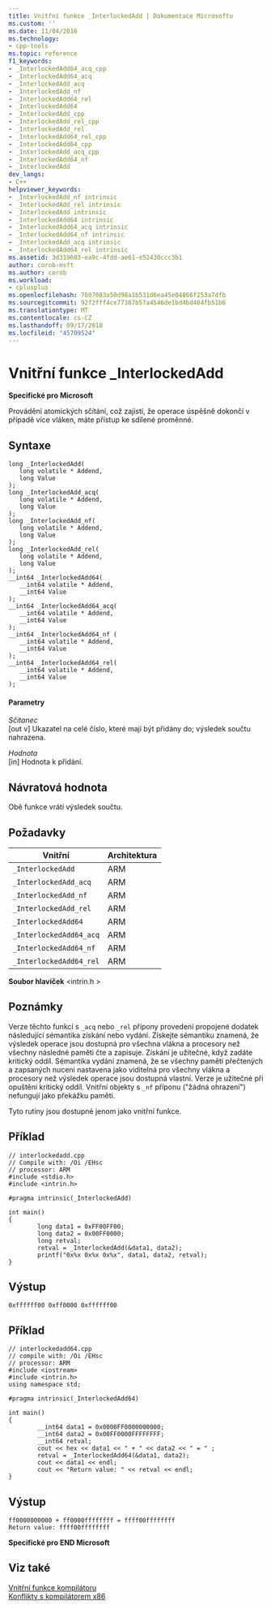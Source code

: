 ```yaml
---
title: Vnitřní funkce _InterlockedAdd | Dokumentace Microsoftu
ms.custom: ''
ms.date: 11/04/2016
ms.technology:
- cpp-tools
ms.topic: reference
f1_keywords:
- _InterlockedAdd64_acq_cpp
- _InterlockedAdd64_acq
- _InterlockedAdd_acq
- _InterlockedAdd_nf
- _InterlockedAdd64_rel
- _InterlockedAdd64
- _InterlockedAdd_cpp
- _InterlockedAdd_rel_cpp
- _InterlockedAdd_rel
- _InterlockedAdd64_rel_cpp
- _InterlockedAdd64_cpp
- _InterlockedAdd_acq_cpp
- _InterlockedAdd64_nf
- _InterlockedAdd
dev_langs:
- C++
helpviewer_keywords:
- _InterlockedAdd_nf intrinsic
- _InterlockedAdd_rel intrinsic
- _InterlockedAdd intrinsic
- _InterlockedAdd64 intrinsic
- _InterlockedAdd64_acq intrinsic
- _InterlockedAdd64_nf intrinsic
- _InterlockedAdd_acq intrinsic
- _InterlockedAdd64_rel intrinsic
ms.assetid: 3d319603-ea9c-4fdd-ae61-e52430ccc3b1
author: corob-msft
ms.author: corob
ms.workload:
- cplusplus
ms.openlocfilehash: 7607083a50d98a1b531d6ea45e04866f253a7dfb
ms.sourcegitcommit: 92f2fff4ce77387b57a4546de1bd4bd464fb51b6
ms.translationtype: MT
ms.contentlocale: cs-CZ
ms.lasthandoff: 09/17/2018
ms.locfileid: "45709524"
---
```

# <a name="interlockedadd-intrinsic-functions"></a>Vnitřní funkce _InterlockedAdd
**Specifické pro Microsoft**  
  
 Provádění atomických sčítání, což zajistí, že operace úspěšně dokončí v případě více vláken, máte přístup ke sdílené proměnné.  
  
## <a name="syntax"></a>Syntaxe  
  
```  
long _InterlockedAdd(  
   long volatile * Addend,  
   long Value  
);  
long _InterlockedAdd_acq(  
   long volatile * Addend,  
   long Value  
);  
long _InterlockedAdd_nf(  
   long volatile * Addend,  
   long Value  
);  
long _InterlockedAdd_rel(  
   long volatile * Addend,  
   long Value  
);  
__int64 _InterlockedAdd64(  
   __int64 volatile * Addend,  
   __int64 Value  
);  
__int64 _InterlockedAdd64_acq(  
   __int64 volatile * Addend,  
   __int64 Value  
);  
__int64 _InterlockedAdd64_nf (  
   __int64 volatile * Addend,  
   __int64 Value  
);  
__int64 _InterlockedAdd64_rel(  
   __int64 volatile * Addend,  
   __int64 Value  
);  
```  
  
#### <a name="parameters"></a>Parametry  
*Sčítanec*<br/>
[out v] Ukazatel na celé číslo, které mají být přidány do; výsledek součtu nahrazena.  
  
*Hodnota*<br/>
[in] Hodnota k přidání.  
  
## <a name="return-value"></a>Návratová hodnota  
 Obě funkce vrátí výsledek součtu.  
  
## <a name="requirements"></a>Požadavky  
  
|Vnitřní|Architektura|  
|---------------|------------------|  
|`_InterlockedAdd`|ARM|  
|`_InterlockedAdd_acq`|ARM|  
|`_InterlockedAdd_nf`|ARM|  
|`_InterlockedAdd_rel`|ARM|  
|`_InterlockedAdd64`|ARM|  
|`_InterlockedAdd64_acq`|ARM|  
|`_InterlockedAdd64_nf`|ARM|  
|`_InterlockedAdd64_rel`|ARM|  
  
 **Soubor hlaviček** \<intrin.h >  
  
## <a name="remarks"></a>Poznámky  
 Verze těchto funkcí s `_acq` nebo `_rel` přípony provedení propojené dodatek následující sémantika získání nebo vydání. Získejte sémantiku znamená, že výsledek operace jsou dostupná pro všechna vlákna a procesory než všechny následné paměti čte a zapisuje. Získání je užitečné, když zadáte kritický oddíl. Sémantika vydání znamená, že se všechny paměti přečtených a zapsaných nuceni nastavena jako viditelná pro všechny vlákna a procesory než výsledek operace jsou dostupná vlastní. Verze je užitečné při opuštění kritický oddíl. Vnitřní objekty s `_nf` příponu ("žádná ohrazení") nefungují jako překážku paměti.  
  
 Tyto rutiny jsou dostupné jenom jako vnitřní funkce.  
  
## <a name="example"></a>Příklad  
  
```  
// interlockedadd.cpp  
// Compile with: /Oi /EHsc  
// processor: ARM  
#include <stdio.h>  
#include <intrin.h>  
  
#pragma intrinsic(_InterlockedAdd)  
  
int main()  
{  
        long data1 = 0xFF00FF00;  
        long data2 = 0x00FF0000;  
        long retval;  
        retval = _InterlockedAdd(&data1, data2);  
        printf("0x%x 0x%x 0x%x", data1, data2, retval);  
}  
```  
  
## <a name="output"></a>Výstup  
  
```  
0xffffff00 0xff0000 0xffffff00  
```  
  
## <a name="example"></a>Příklad  
  
```  
// interlockedadd64.cpp  
// compile with: /Oi /EHsc  
// processor: ARM  
#include <iostream>  
#include <intrin.h>  
using namespace std;  
  
#pragma intrinsic(_InterlockedAdd64)  
  
int main()  
{  
        __int64 data1 = 0x0000FF0000000000;  
        __int64 data2 = 0x00FF0000FFFFFFFF;  
        __int64 retval;  
        cout << hex << data1 << " + " << data2 << " = " ;  
        retval = _InterlockedAdd64(&data1, data2);  
        cout << data1 << endl;  
        cout << "Return value: " << retval << endl;  
}  
```  
  
## <a name="output"></a>Výstup  
  
```  
ff0000000000 + ff0000ffffffff = ffff00ffffffff  
Return value: ffff00ffffffff  
```  
  
**Specifické pro END Microsoft**  
  
## <a name="see-also"></a>Viz také  
 [Vnitřní funkce kompilátoru](../intrinsics/compiler-intrinsics.md)   
 [Konflikty s kompilátorem x86](../build/conflicts-with-the-x86-compiler.md)